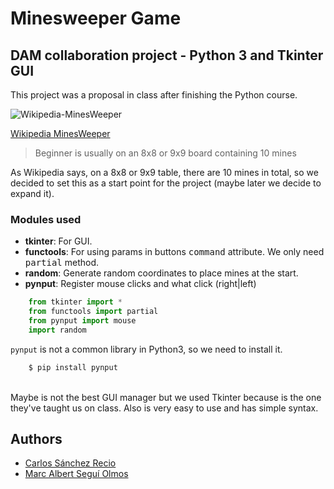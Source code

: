 # Minesweeper Game

## DAM collaboration project - Python 3 and Tkinter GUI

This project was a proposal in class after finishing the Python course.

![Wikipedia-MinesWeeper](https://upload.wikimedia.org/wikipedia/commons/6/6c/Minesweeper%28game%29.jpg)

[Wikipedia MinesWeeper ](<https://en.wikipedia.org/wiki/Minesweeper_(video_game)>)

> Beginner is usually on an 8x8 or 9x9 board containing 10 mines

As Wikipedia says, on a 8x8 or 9x9 table, there are 10 mines in total, so we decided to set this as a start point for the project (maybe later we decide to expand it).

### Modules used

-  **tkinter**: For GUI.
-  **functools**: For using params in buttons <kbd>command</kbd> attribute. We only need <kbd>partial</kbd> method.
-  **random**: Generate random coordinates to place mines at the start.
-  **pynput**: Register mouse clicks and what click (right|left)

```python
	from tkinter import *
	from functools import partial
	from pynput import mouse
	import random
```

`pynput` is not a common library in Python3, so we need to install it.

```bash
	$ pip install pynput
```

<br>
Maybe is not the best GUI manager but we used Tkinter because is the one they've taught us on class. Also is very easy to use and has simple syntax.

## Authors

-  [Carlos Sánchez Recio](https://github.com/CharlyMech)
-  [Marc Albert Seguí Olmos](https://github.com/MarcASO1560)
